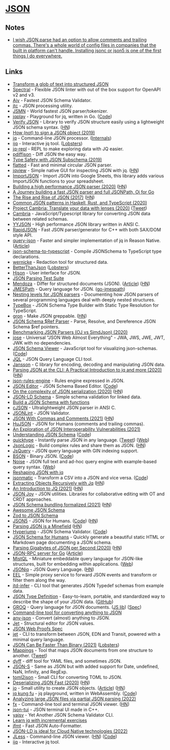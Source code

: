 # [JSON](https://www.json.org)

## Notes

- [I wish JSON.parse had an option to allow comments and trailing commas. There's a whole world of config files in companies that the built in platform can't handle. Installing jsonc or json5 is one of the first things I do everywhere.](https://twitter.com/ElliottZ/status/1442524500365508616)

## Links

- [Transform a glob of text into structured JSON](https://transform.isthe.link/?)
- [Spectral](https://github.com/stoplightio/spectral) - Flexible JSON linter with out of the box support for OpenAPI v2 and v3.
- [Ajv](https://github.com/epoberezkin/ajv) - Fastest JSON Schema Validator.
- [jtc](https://github.com/ldn-softdev/jtc) - JSON processing utility.
- [JSMN](https://github.com/zserge/jsmn) - World fastest JSON parser/tokenizer.
- [jqplay](https://jqplay.org/) - Playground for jq, written in Go. ([Code](https://github.com/jingweno/jqplay))
- [Verify JSON](https://github.com/yusufnb/verify-json) - Library to verify JSON structure easily using a lightweight JSON schema syntax. ([HN](https://news.ycombinator.com/item?id=22885527))
- [How (not) to sign a JSON object (2019)](https://latacora.micro.blog/2019/07/24/how-not-to.html)
- [jq](https://github.com/stedolan/jq) - Command-line JSON processor. ([Internals](https://github.com/stedolan/jq/wiki/Internals:-introduction))
- [ijq](https://sr.ht/~gpanders/ijq/) - Interactive jq tool. ([Lobsters](https://lobste.rs/s/grp58v/ijq_interactive_jq))
- [jq-repl](https://github.com/ashb/jqrepl) - REPL to make exploring data with JQ easier.
- [pdiffjson](https://github.com/jlevy/pdiffjson) - Diff JSON the easy way.
- [Type Safety with JSON Subschema (2019)](https://arxiv.org/pdf/1911.12651.pdf)
- [flatted](https://github.com/WebReflection/flatted) - Fast and minimal circular JSON parser.
- [jqview](https://github.com/fiatjaf/jqview) - Simple native GUI for inspecting JSON with jq. ([HN](https://news.ycombinator.com/item?id=23433290))
- [ImportJSON](https://github.com/bradjasper/ImportJSON) - Import JSON into Google Sheets, this library adds various ImportJSON functions to your spreadsheet.
- [Building a high performance JSON parser (2020)](https://dave.cheney.net/high-performance-json.html) ([HN](https://news.ycombinator.com/item?id=23662540))
- [A Journey building a fast JSON parser and full JSONPath, Oj for Go](https://github.com/ohler55/ojg/blob/master/design.md)
- [The Rise and Rise of JSON (2017)](https://twobithistory.org/2017/09/21/the-rise-and-rise-of-json.html) ([HN](https://news.ycombinator.com/item?id=23914743))
- [Common JSON patterns in Haskell, Rust, and TypeScript (2020)](https://codetalk.io/posts/2020-04-05-common-json-patterns-in-haskell-rust-and-javascript.html)
- [Project Cambria: Translate your data with lenses (2020)](https://www.inkandswitch.com/cambria.html) ([Tweet](https://www.instagram.com/archer.nick/))
- [Cambria](https://github.com/inkandswitch/cambria) - JavaScript/Typescript library for converting JSON data between related schemas.
- [YYJSON](https://github.com/ibireme/yyjson) - High performance JSON library written in ANSI C.
- [RapidJSON](https://github.com/Tencent/rapidjson) - Fast JSON parser/generator for C++ with both SAX/DOM style API.
- [query-json](https://github.com/davesnx/query-json) - Faster and simpler implementation of jq in Reason Native. ([Article](https://sancho.dev/blog/cross-compile-query-json/))
- [json-schema-to-typescript](https://github.com/bcherny/json-schema-to-typescript) - Compile JSONSchema to TypeScript type declarations.
- [wernicke](https://github.com/latacora/wernicke) - Redaction tool for structured data.
- [BetterThanJson](https://wiki.alopex.li/BetterThanJson) ([Lobsters](https://lobste.rs/s/s9rbxf/betterthanjson))
- [Hjson](https://hjson.github.io/) - User interface for JSON.
- [JSON Parsing Test Suite](https://github.com/nst/JSONTestSuite)
- [Mendoza](https://github.com/sanity-io/mendoza) - Differ for structured documents (JSON). ([Article](https://www.sanity.io/blog/mendoza)) ([HN](https://news.ycombinator.com/item?id=24943775))
- [JMESPath](https://jmespath.org/) - Query language for JSON. ([go-jmespath](https://github.com/jmespath/go-jmespath))
- [Nesting levels for JSON parsers](https://github.com/lovasoa/bad_json_parsers) - Documenting how JSON parsers of several programming languages deal with deeply nested structures.
- [TypeBox](https://github.com/sinclairzx81/typebox) - JSON Schema Type Builder with Static Type Resolution for TypeScript.
- [gron](https://github.com/tomnomnom/gron) - Make JSON greppable. ([HN](https://news.ycombinator.com/item?id=25006277))
- [JSON Schema \$Ref Parser](https://github.com/APIDevTools/json-schema-ref-parser) - Parse, Resolve, and Dereference JSON Schema \$ref pointers.
- [Benchmarking JSON Parsers (OJ vs SimdJson) (2020)](https://www.mayerdan.com/ruby/2020/11/15/benchmarking-JSON-parser)
- [jose](https://github.com/panva/jose) - Universal "JSON Web Almost Everything" - JWA, JWS, JWE, JWT, JWK with no dependencies.
- [JSON Schema Viewer](http://jlblcc.github.io/json-schema-viewer/) - JavaScript tool for visualizing json-schemas. ([Code](https://github.com/jlblcc/json-schema-viewer))
- [JQL](https://github.com/yamafaktory/jql) - JSON Query Language CLI tool.
- [Jansson](https://github.com/akheron/jansson) - C library for encoding, decoding and manipulating JSON data.
- [Parsing JSON at the CLI: A Practical Introduction to jq and more (2020)](https://sequoia.makes.software/parsing-json-at-the-cli-a-practical-introduction-to-jq-and-more/) ([HN](https://news.ycombinator.com/item?id=25498364))
- [json-rules-engine](https://github.com/CacheControl/json-rules-engine) - Rules engine expressed in JSON.
- [JSON Editor](https://json-editor.github.io/json-editor/) - JSON Schema Based Editor. ([Code](https://github.com/json-editor/json-editor))
- [On the complexity of JSON serialization (2020)](https://einarwh.wordpress.com/2020/05/08/on-the-complexity-of-json-serialization/) ([HN](https://news.ycombinator.com/item?id=25870793))
- [JSON-LD Schema](https://github.com/mulesoft-labs/json-ld-schema) - Simple schema validation for linked data.
- [Build a JSON Schema with functions](https://github.com/wittydeveloper/functional-json-schema)
- [cJSON](https://github.com/DaveGamble/cJSON) - Ultralightweight JSON parser in ANSI C.
- [JSONLint](https://jsonlint.com/) - JSON Validator.
- [JSON With Commas and Comments (2021)](https://nigeltao.github.io/blog/2021/json-with-commas-comments.html) ([HN](https://news.ycombinator.com/item?id=26224255))
- [HuJSON](https://github.com/tailscale/hujson) - JSON for Humans (comments and trailing commas).
- [An Exploration of JSON Interoperability Vulnerabilities (2021)](https://labs.bishopfox.com/tech-blog/an-exploration-of-json-interoperability-vulnerabilities)
- [Understanding JSON Schema](https://json-schema.org/understanding-json-schema/) ([Code](https://github.com/json-schema-org/understanding-json-schema))
- [quicktype](https://app.quicktype.io/) - Instantly parse JSON in any language. ([Tweet](https://twitter.com/steipete/status/1380860288791117835)) ([Web](https://quicktype.io/))
- [JsonLogic](https://jsonlogic.com/) - Build complex rules and share them as JSON. ([HN](https://news.ycombinator.com/item?id=27306263))
- [JsQuery](https://github.com/postgrespro/jsquery) - JSON query language with GIN indexing support.
- [BSON](http://bsonspec.org/) - Binary JSON. ([Code](https://github.com/mongodb/bsonspec.org))
- [Noise](https://github.com/pipedown/noise) - JSON full text and ad-hoc query engine with example-based query syntax. ([Web](https://noisesearch.org/))
- [Reshaping JSON with jq](https://programminghistorian.org/en/lessons/json-and-jq)
- [jsonmatic](https://jsonmatic.com/) - Transform a CSV into a JSON and vice versa. ([Code](https://github.com/erikmartinjordan/jsonmatic))
- [Extracting Objects Recursively with Jq](https://til.simonwillison.net/jq/extracting-objects-recursively) ([HN](https://news.ycombinator.com/item?id=28026712))
- [An Introduction to JQ (2021)](https://earthly.dev/blog/jq-select/) ([HN](https://news.ycombinator.com/item?id=28297232))
- [JSON Joy](https://github.com/streamich/json-joy) - JSON utilities. Libraries for collaborative editing with OT and CRDT approaches.
- [JSON Schema bundling formalized (2021)](https://json-schema.org/blog/posts/bundling-json-schema-compound-documents) ([HN](https://news.ycombinator.com/item?id=28479464))
- [Awesome JSON Schema](https://github.com/jviotti/awesome-jsonschema)
- [Zod to JSON Schema](https://github.com/StefanTerdell/zod-to-json-schema)
- [JSON5](https://json5.org/) - JSON for Humans. ([Code](https://github.com/json5/json5)) ([HN](https://news.ycombinator.com/item?id=28668282))
- [Parsing JSON is a Minefield](http://seriot.ch/projects/parsing_json.html) ([HN](https://news.ycombinator.com/item?id=28826600))
- [Hyperjump](https://json-schema.hyperjump.io/) - JSON Schema Validator. ([Code](https://github.com/hyperjump-io/json-schema-validator))
- [JSON Schema for Humans](https://github.com/coveooss/json-schema-for-humans) - Quickly generate a beautiful static HTML or Markdown page documenting a JSON schema.
- [Parsing Gigabytes of JSON per Second (2020)](https://arxiv.org/abs/1902.08318) ([HN](https://news.ycombinator.com/item?id=28941207))
- [JSON-RPC server for Go](https://github.com/swaggest/jsonrpc/) ([Article](https://dev.to/vearutop/json-rpc-2-0-with-swagger-ui-2h3g))
- [MistQL](https://github.com/evinism/mistql) - Miniature embeddable query language for JSON-like structures, built for embedding within applications. ([Web](https://www.mistql.com/))
- [JSONiq](https://www.jsoniq.org/) - JSON Query Language. ([HN](https://news.ycombinator.com/item?id=29159343))
- [EEL](https://github.com/Comcast/eel) - Simple proxy service to forward JSON events and transform or filter them along the way.
- [jtd-infer](https://github.com/jsontypedef/json-typedef-infer) - CLI tool that generates JSON Typedef schemas from example data.
- [JSON Type Definition](https://jsontypedef.com/) - Easy-to-learn, portable, and standardized way to describe the shape of your JSON data. ([GitHub](https://github.com/jsontypedef))
- [GROQ](https://groq.dev/) - Query language for JSON documents. ([JS lib](https://github.com/sanity-io/groq-js)) ([Spec](https://github.com/sanity-io/GROQ))
- [Command-line tool for converting anything to JSON](https://github.com/antonmedv/eat)
- [any-json](https://github.com/any-json/any-json) - Convert (almost) anything to JSON.
- [Jet](https://github.com/ChrisPenner/jet) - Structural editor for JSON values.
- [JSON Web Proofs Spec](https://github.com/json-web-proofs/json-web-proofs)
- [jet](https://github.com/borkdude/jet) - CLI to transform between JSON, EDN and Transit, powered with a minimal query language.
- [JSON Can Be Faster Than Binary (2021)](https://www.tbray.org/ongoing/When/202x/2021/12/03/Filtering-Lessons) ([Lobsters](https://lobste.rs/s/kqycne/json_can_be_faster_than_binary))
- [Mappings](https://www.stedi.com/docs/mappings) - Tool that maps JSON documents from one structure to another. ([Tweet](https://twitter.com/tlakomy/status/1470374323999453185))
- [dyff](https://github.com/homeport/dyff) - diff tool for YAML files, and sometimes JSON.
- [JSON-S](https://github.com/brillout/json-s) - Same as JSON but with added support for Date, undefined, NaN, Infinity, and RegExp.
- [toml2json](https://github.com/woodruffw/toml2json) - Small CLI for converting TOML to JSON.
- [Deserializing JSON Fast (2020)](https://blog.datalust.co/deserializing-json-really-fast/) ([HN](https://news.ycombinator.com/item?id=29750062))
- [jo](https://github.com/jpmens/jo) - Small utility to create JSON objects. ([Article](https://jpmens.net/2016/03/05/a-shell-command-to-create-json-jo/)) ([HN](https://news.ycombinator.com/item?id=30224063))
- [jq kung fu](https://www.jqkungfu.com/) - jq playground, written in WebAssembly. ([Code](https://github.com/robertaboukhalil/jqkungfu))
- [Analyzing large JSON files via partial JSON parsing (2022)](https://datastation.multiprocess.io/blog/2022-01-06-analyzing-large-json-files-via-partial-json-parsing.html)
- [fx](https://github.com/antonmedv/fx) - Command-line tool and terminal JSON viewer. ([HN](https://news.ycombinator.com/item?id=29861043))
- [json-tui](https://github.com/ArthurSonzogni/json-tui) - JSON terminal UI made in C++.
- [yajsv](https://github.com/neilpa/yajsv) - Yet Another JSON Schema Validator CLI.
- [Learn jq with incremental exercises](https://github.com/andreamazza89/jq-exercises)
- [jfmt](https://github.com/scruffystuffs/jfmt.rs) - Fast JSON Auto-Formatter.
- [JSON-LD is ideal for Cloud Native technologies (2022)](https://ariadne.space/2022/02/11/json-ld-is-ideal-for-cloud-native-technologies/)
- [JLess](https://pauljuliusmartinez.github.io/) - Command-line JSON viewer. ([HN](https://news.ycombinator.com/item?id=30273940)) ([Code](https://github.com/PaulJuliusMartinez/jless))
- [ijq](https://github.com/gpanders/ijq) - Interactive jq tool.
